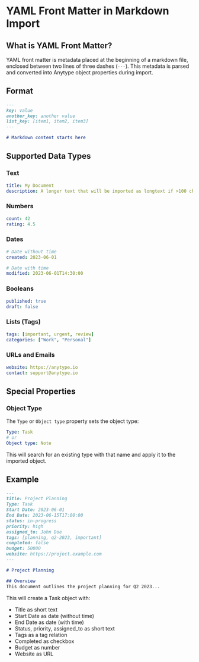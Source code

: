 # YAML Front Matter in Markdown Import

## What is YAML Front Matter?

YAML front matter is metadata placed at the beginning of a markdown file, enclosed between two lines of three dashes (`---`). This metadata is parsed and converted into Anytype object properties during import.

## Format

```markdown
---
key: value
another_key: another value
list_key: [item1, item2, item3]
---

# Markdown content starts here
```

## Supported Data Types

### Text
```yaml
title: My Document
description: A longer text that will be imported as longtext if >100 characters
```

### Numbers
```yaml
count: 42
rating: 4.5
```

### Dates
```yaml
# Date without time
created: 2023-06-01

# Date with time
modified: 2023-06-01T14:30:00
```

### Booleans
```yaml
published: true
draft: false
```

### Lists (Tags)
```yaml
tags: [important, urgent, review]
categories: ["Work", "Personal"]
```

### URLs and Emails
```yaml
website: https://anytype.io
contact: support@anytype.io
```

## Special Properties

### Object Type
The `Type` or `Object type` property sets the object type:

```yaml
Type: Task
# or
Object type: Note
```

This will search for an existing type with that name and apply it to the imported object.

## Example

```markdown
---
title: Project Planning
Type: Task
Start Date: 2023-06-01
End Date: 2023-06-15T17:00:00
status: in-progress
priority: high
assigned_to: John Doe
tags: [planning, q2-2023, important]
completed: false
budget: 50000
website: https://project.example.com
---

# Project Planning

## Overview
This document outlines the project planning for Q2 2023...
```

This will create a Task object with:
- Title as short text
- Start Date as date (without time)
- End Date as date (with time)
- Status, priority, assigned_to as short text
- Tags as a tag relation
- Completed as checkbox
- Budget as number
- Website as URL
